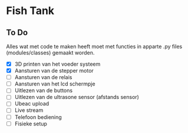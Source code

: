 # Fish Tank

## To Do

Alles wat met code te maken heeft moet met functies in apparte .py files (modules/classes) gemaakt worden.

- [x] 3D printen van het voeder systeem
- [x] Aansturen van de stepper motor
- [ ] Aansturen van de relais
- [ ] Aansturen van het lcd schermpje
- [ ] Uitlezen van de buttons
- [ ] Uitlezen van de ultrasone sensor (afstands sensor)
- [ ] Ubeac upload
- [ ] Live stream
- [ ] Telefoon bediening
- [ ] Fisieke setup
